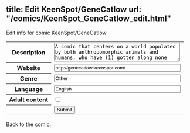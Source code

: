 title: Edit KeenSpot/GeneCatlow
url: "/comics/KeenSpot_GeneCatlow_edit.html"
---
Edit info for comic KeenSpot/GeneCatlow

<form name="comic" action="http://gaepostmail.appspot.com/comic/" method="post">
<table class="comicinfo">
<tr>
<th>Description</th><td><textarea name="description" cols="40" rows="3">A comic that centers on a world populated by both anthropomorphic animals and humans, who have (1) gotten along none too well through the history of their world, and (2) recently had it shown to them in no uncertain terms that they share a common ancestor, responsible for all intellgent life.</textarea></td>
</tr>
<tr>
<th>Website</th><td><input type="text" name="url" value="http://genecatlow.keenspot.com/" size="40"/></td>
</tr>
<tr>
<th>Genre</th><td><input type="text" name="genre" value="Other" size="40"/></td>
</tr>
<tr>
<th>Language</th><td><input type="text" name="language" value="English" size="40"/></td>
</tr>
<tr>
<th>Adult content</th><td><input type="checkbox" name="adult" value="adult" /></td>
</tr>
<tr>
<th></th><td>
<input type="hidden" name="comic" value="KeenSpot_GeneCatlow" />
<input type="submit" name="submit" value="Submit" />
</td>
</tr>
</table>
</form>

Back to the [comic](KeenSpot_GeneCatlow.html).
